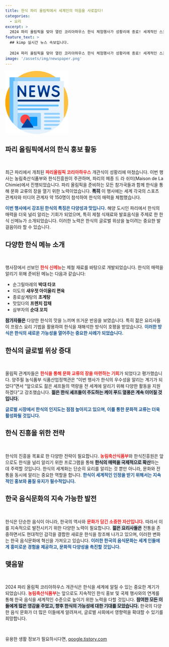 ```yaml
---
title: 한식 파리 올림픽에서 세계인의 마음을 사로잡다!
categories:
  - 요리
excerpt: >
  2024 파리 올림픽을 맞아 열린 코리아하우스 한식 체험행사가 성황리에 종료! 세계적인 스포츠 관계자들이 한식의 매력에 푹 빠졌고, 한국의 맛을 글로벌 무대에 알리는 기회가 마련됐다. 한식의 새로운 가능성, 놓치지 마세요!
feature_text: >
  ## kimp 실시간 뉴스 속보입니다.

  2024 파리 올림픽을 맞아 열린 코리아하우스 한식 체험행사가 성황리에 종료! 세계적인 스포츠 관계자들이 한식의 매력에 푹 빠졌고, 한국의 맛을 글로벌 무대에 알리는 기회가 마련됐다. 한식의 새로운 가능성, 놓치지 마세요!
image: '/assets/img/newspaper.png'
---
```


<p><img src="/assets/img/newspaper.png" alt="kimplant 속보" /></p>

<h2 data-ke-size="size26">파리 올림픽에서의 한식 홍보 활동</h2>

<p data-ke-size="size16">&nbsp;</p>

<p>최근 파리에서 개최된 <b><span style="color: #ee2323;">파리올림픽 코리아하우스</span></b> 개관식이 성황리에 마쳤습니다. 이번 행사는 농림축산식품부와 한식진흥원이 주관하며, 파리의 메종 드 라 쉬미(Maison de La Chimie)에서 진행되었습니다. 파리 올림픽을 준비하는 모든 참가국들과 함께 한식을 통해 문화 교류의 장을 열기 위한 노력이었습니다. <b><span style="background-color: #21538527;">특히</span></b> 이 행사에는 세계 각국의 스포츠 관계자와 미디어 관계자 약 150명이 참석하여 한식의 매력을 체험했습니다.</p>

<p><b><span style="color: #1a5490;">이번 행사에서 강조된 한식의 특징은 다양성과 맛입니다.</span></b> 해양 도시인 파리에서 한식의 매력을 더욱 널리 알리는 기회가 되었으며, 특히 제철 식재료와 발효음식을 주제로 한 한식 신메뉴가 소개되었습니다. 이러한 노력은 한식의 글로벌 위상을 높이려는 중요한 발걸음이라 할 수 있습니다.</p>

<h2 data-ke-size="size26">다양한 한식 메뉴 소개</h2>

<p data-ke-size="size16">&nbsp;</p>

<p>행사장에서 선보인 <b><span style="color: #ee2323;">한식 신메뉴</span></b>는 제철 재료를 바탕으로 개발되었습니다. 한식의 매력을 알리기 위해 준비된 메뉴는 다음과 같습니다:</p>

<ul>
  <li>순그릴마레의 <b>박대 타코</b></li>
  <li>이도의 <b>새우젓 아이올리 편육</b></li>
  <li>종로삼계탕의 <b>초계탕</b></li>
  <li>맛있다의 <b>프렌치 잡채</b></li>
  <li>삼부자의 <b>순대 꼬치</b></li>
</ul>

<p><b><span style="background-color: #21538527;">참가자들은</span></b> 다양한 한식의 맛을 느끼며 뜨거운 반응을 보였습니다. 특히 젊은 요리사들이 프랑스 요리 기법을 활용하여 한식을 재해석한 방식이 호평을 받았습니다. <b><span style="color: #1a5490;">이러한 방식은 한식의 새로운 가능성을 열어주는 중요한 사례가 되었습니다.</span></b> </p>

<h2 data-ke-size="size26">한식의 글로벌 위상 증대</h2>

<p data-ke-size="size16">&nbsp;</p>

<p>올림픽 관계자들은 <b><span style="color: #ee2323;">한식을 통해 문화 교류의 장을 마련하는 기회</span></b>가 되었다고 평가했습니다. 양주필 농식품부 식품산업정책관은 “이번 행사가 한식의 우수성을 알리는 계기가 되었다”면서 “앞으로도 젊은 셰프들의 역량을 전 세계에 알리기 위해 다양한 활동을 지원하겠다”고 강조했습니다. <b><span style="background-color: #21538527;">젊은 한식 셰프들이 주도하는 케이 푸드 열풍은 계속 이어질 것입니다.</span></b></p>

<p><b><span style="color: #1a5490;">글로벌 시장에서 한식의 인지도는 점점 높아지고 있으며, 이를 통한 문화적 교류는 더욱 활성화될 것입니다.</span></b></p>

<h2 data-ke-size="size26">한식 진흥을 위한 전략</h2>

<p data-ke-size="size16">&nbsp;</p>

<p>한식의 진흥을 목표로 한 다양한 전략이 필요합니다. <b><span style="color: #ee2323;">농림축산식품부</span></b>와 한식진흥원은 앞으로도 한식을 널리 알리기 위한 프로그램을 통해 <b><span style="background-color: #21538527;">한식의 매력을 국제적으로 확산</span></b>하는 데 주력할 것입니다. 한식의 세계화는 단순히 요리를 알리는 것 뿐만 아니라, 문화와 전통을 동시에 알리는 중요한 역할을 합니다. <b><span style="color: #1a5490;">한식이 세계적인 인정을 받기 위해서는 지속적인 홍보와 품질 유지가 필수적입니다.</span></b> </p>

<h2 data-ke-size="size26">한국 음식문화의 지속 가능한 발전</h2>

<p data-ke-size="size16">&nbsp;</p>

<p>한식은 단순한 음식이 아니라, 한국의 역사와 <b><span style="color: #ee2323;">문화가 담긴 소중한 자산입니다.</span></b> 따라서 이를 지속적으로 발전시키기 위한 다양한 노력이 필요합니다. <b><span style="background-color: #21538527;">젊은 요리사들은</span></b> 전통을 존중하면서도 현대적인 감각을 결합한 새로운 한식을 창조해 나가고 있으며, 이러한 변화는 한국 음식문화에 혁신을 가져오고 있습니다. <b><span style="color: #1a5490;">이러한 한국의 음식문화는 세계 인들에게 흥미로운 경험을 제공하고, 문화적 다양성을 촉진할 것입니다.</span></b> </p>

<h2 data-ke-size="size26">맺음말</h2>

<p data-ke-size="size16">&nbsp;</p>

<p>2024 파리 올림픽 코리아하우스 개관식은 한식을 세계에 알릴 수 있는 중요한 계기가 되었습니다. <b><span style="color: #ee2323;">농림축산식품부</span></b>는 앞으로도 지속적인 한식 홍보 및 국제 행사와의 연계를 통해 한국 음식을 세계적인 수준으로 높이기 위한 노력을 다할 것입니다. <b><span style="background-color: #21538527;">참여한 모든 이들에게 많은 영감을 주었고, 향후 한식의 가능성에 대한 기대를 모았습니다.</span></b> 한국의 다양한 음식 문화가 더 많은 이들에게 알려져서, 글로벌 사회에서 영향력을 확대할 수 있기를 희망합니다. </p>

<p data-ke-size="size16">&nbsp;</p>
유용한 생활 정보가 필요하시다면, <a href="https://qoogle.tistory.com" rel="dofollow">qoogle.tistory.com</a>



